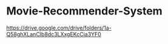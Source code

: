 # Movie-Recommender-System

https://drive.google.com/drive/folders/1a-Q58ghXLanCIb8dc3LXxgEKcCia3YF0
